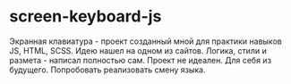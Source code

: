 # screen-keyboard-js

Экранная клавиатура - проект созданный мной для практики навыков JS, HTML, SCSS. Идею нашел на одном из сайтов. Логика, стили и размета - написал полностью сам. Проект не идеален. Для себя из будущего. Попробовать реализовать смену языка.
